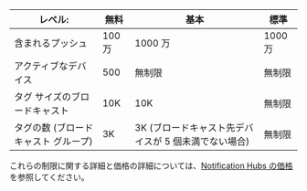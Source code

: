
| レベル: | 無料 | 基本 | 標準 |
|----|----|----|----|
| 含まれるプッシュ | 100 万 | 1000 万 | 1000 万 |
| アクティブなデバイス | 500 | 無制限 | 無制限 |
| タグ サイズのブロードキャスト | 10K | 10K | 無制限 |
| タグの数 (ブロードキャスト グループ) | 3K | 3K (ブロードキャスト先デバイスが 5 個未満でない場合) | 無制限 |

これらの制限に関する詳細と価格の詳細については、[Notification Hubs の価格](https://azure.microsoft.com/pricing/details/notification-hubs/)を参照してください。

<!---HONumber=AcomDC_0128_2016-->